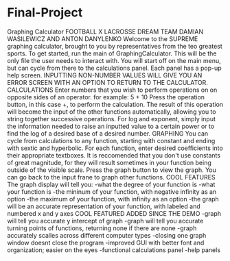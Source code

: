 # Final-Project
Graphing Calculator
FOOTBALL X LACROSSE DREAM TEAM
DAMIAN WASILEWICZ AND ANTON DANYLENKO
Welcome to the SUPREME graphing calculator, brought to you by representatives from the teo greatest sports.
To get started, run the main of GraphingCalculator. This will be the only file the user needs to interact with. You will start off on the main menu, but can cycle from there to the calculations panel. Each panel has a pop-up help screen. INPUTTING NON-NUMBER VALUES WILL GIVE YOU AN ERROR SCREEN WITH AN OPTION TO RETURN TO THE CALCULATOR.
CALCULATIONS
Enter numbers that you wish to perform operations on on opposite sides of an operator. 
for example:
5 + 10
Press the operation button, in this case +, to perform the calculation. The result of this operation will become the input of the other functions automatically, allowing you to string together successive operations. For log and exponent, simply input the information needed to raise an inputted value to a certain power or to find the log of a desired base of a desired number.
GRAPHING
You can cycle from calculations to any function, starting with constant and ending with sextic and hyperbolic. For each function, enter desired coefficients into their appropriate textboxes. It is reccomended that you don't use constants of great magnitude, for they will result sometimes in your function being outside of the visible scale.
Press the graph button to view the graph. You can go back to the input frane to graph other functions.
COOL FEATURES
The graph display will tell you:
-what the degree of your function is
-what your function is
-the mininum of your function, with negative infinity as an option
-the maximum of your function, with infinity as an option
-the graph will be an accurate representation of your function, with labeled and numbered x and y axes
COOL FEATURED ADDED SINCE THE DEMO
-graph will tell you accurate y intercept of graph
-graph will tell you accurate turning points of functions, returning none if there are none
-graph accurately scalles across different computer types
-closing one graph window doesnt close the program
-improved GUI with better font and organization; easier on the eyes
-functional calculations panel
-help panels
